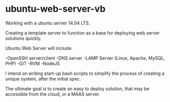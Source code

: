 # ubuntu-web-server-vb

Working with a ubuntu server 14.04 LTS.

Creating a template server to function as a base for deploying web server solutions quickly.

Ubuntu Web Server will include:

-OpenSSH server/client
-DNS server
-LAMP Server (Linux, Apache, MySQL, PHP)
-GIT
-RVM
-NodeJS

I intend on writing start-up bash scripts to simplify the process of creating a unique system, after the initial spec.

The ultimate goal is to create an easy to deploy solution, that may be accessible from the cloud, or a MAAS server.
